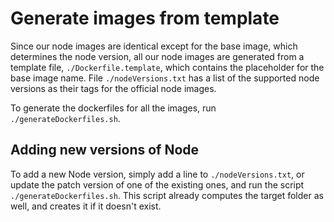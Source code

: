 # Generate images from template

Since our node images are identical except for the base image, which determines the node version,
all our node images are generated from a template file, `./Dockerfile.template`, which contains the placeholder
for the base image name. File `./nodeVersions.txt` has a list of the supported node versions as their tags for the official node images.

To generate the dockerfiles for all the images, run `./generateDockerfiles.sh`.

## Adding new versions of Node

To add a new Node version, simply add a line to `./nodeVersions.txt`, or update the patch version of one of the
existing ones, and run the script `./generateDockerfiles.sh`. This script already computes the target folder as well,
and creates it if it doesn't exist.